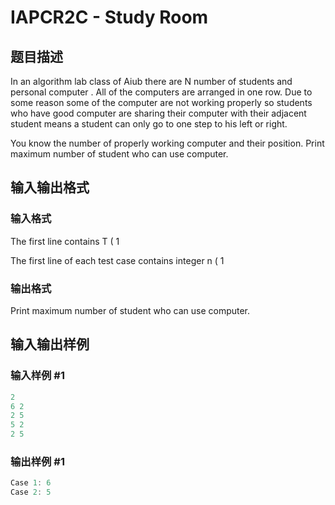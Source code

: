 # IAPCR2C - Study Room

## 题目描述

In an algorithm lab class of Aiub there are N number of students and personal computer . All of the computers are arranged in one row. Due to some reason some of the computer are not working properly so students who have good computer are sharing their computer with their adjacent student means a student can only go to one step to his left or right.

You know the number of properly working computer and their position. Print maximum number of student who can use computer.

## 输入输出格式

### 输入格式

The first line contains T ( 1

The first line of each test case contains integer n ( 1

### 输出格式

Print maximum number of student who can use computer.

## 输入输出样例

### 输入样例 #1

```cpp
2
6 2
2 5
5 2
2 5
```


### 输出样例 #1

```cpp
Case 1: 6
Case 2: 5
```


